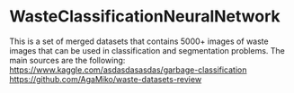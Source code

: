 # WasteClassificationNeuralNetwork
This is a set of merged datasets that contains 5000+ images of waste images that can be used in classification and segmentation problems. The main sources are the following:
<br>https://www.kaggle.com/asdasdasasdas/garbage-classification
<br>https://github.com/AgaMiko/waste-datasets-review
